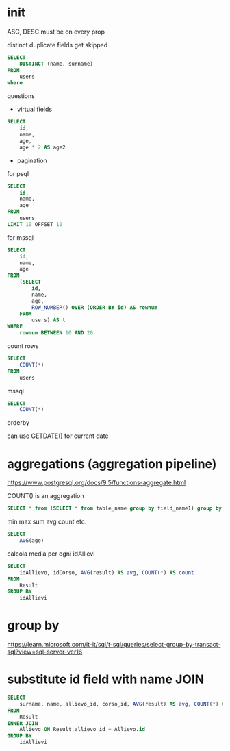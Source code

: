 # init

ASC, DESC must be on every prop

distinct duplicate fields get skipped

```SQL
SELECT
    DISTINCT (name, surname)
FROM
    users
where
```

questions

- virtual fields

```SQL
SELECT
    id,
    name,
    age,
    age * 2 AS age2
```

- pagination

for psql

```SQL
SELECT
    id,
    name,
    age
FROM
    users
LIMIT 10 OFFSET 10
```

for mssql

```SQL
SELECT
    id,
    name,
    age
FROM
    (SELECT
        id,
        name,
        age,
        ROW_NUMBER() OVER (ORDER BY id) AS rownum
    FROM
        users) AS t
WHERE
    rownum BETWEEN 10 AND 20
```

count rows

```SQL
SELECT
    COUNT(*)
FROM
    users
```

mssql

```SQL
SELECT
    COUNT(*)
```

orderby

can use GETDATE() for current date

# aggregations (aggregation pipeline)

<https://www.postgresql.org/docs/9.5/functions-aggregate.html>

COUNT() is an aggregation

```SQL
SELECT * from (SELECT * from table_name group by field_name1) group by field_name2;
```

min max sum avg count etc.

```SQL
SELECT
    AVG(age)
```

calcola media per ogni idAllievi

```SQL
SELECT
    idAllievo, idCorso, AVG(result) AS avg, COUNT(*) AS count
FROM
    Result
GROUP BY
    idAllievi
```

# group by

<https://learn.microsoft.com/it-it/sql/t-sql/queries/select-group-by-transact-sql?view=sql-server-ver16>

# substitute id field with name JOIN

```SQL
SELECT
    surname, name, allievo_id, corso_id, AVG(result) AS avg, COUNT(*) AS count
FROM
    Result
INNER JOIN
    Allievo ON Result.allievo_id = Allievo.id
GROUP BY
    idAllievi
```
